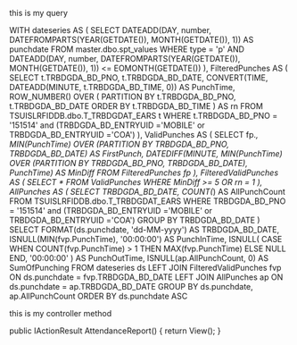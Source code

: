 this is my query 

WITH dateseries AS (
    SELECT 
        DATEADD(DAY, number, DATEFROMPARTS(YEAR(GETDATE()), MONTH(GETDATE()), 1)) AS punchdate 
    FROM master.dbo.spt_values 
    WHERE type = 'p' 
        AND DATEADD(DAY, number, DATEFROMPARTS(YEAR(GETDATE()), MONTH(GETDATE()), 1)) 
            <= EOMONTH(GETDATE())
),
FilteredPunches AS (
    SELECT 
        t.TRBDGDA_BD_PNO, 
        t.TRBDGDA_BD_DATE, 
        CONVERT(TIME, DATEADD(MINUTE, t.TRBDGDA_BD_TIME, 0)) AS PunchTime,
        ROW_NUMBER() OVER (
            PARTITION BY t.TRBDGDA_BD_PNO, t.TRBDGDA_BD_DATE 
            ORDER BY t.TRBDGDA_BD_TIME
        ) AS rn
    FROM TSUISLRFIDDB.dbo.T_TRBDGDAT_EARS t
    WHERE t.TRBDGDA_BD_PNO = '151514' and (TRBDGDA_BD_ENTRYUID ='MOBILE' or TRBDGDA_BD_ENTRYUID ='COA')
),
ValidPunches AS (
    SELECT 
        fp.*, 
        MIN(PunchTime) OVER (PARTITION BY TRBDGDA_BD_PNO, TRBDGDA_BD_DATE) AS FirstPunch, 
        DATEDIFF(MINUTE, 
            MIN(PunchTime) OVER (PARTITION BY TRBDGDA_BD_PNO, TRBDGDA_BD_DATE), 
            PunchTime) AS MinDiff 
    FROM FilteredPunches fp
),
FilteredValidPunches AS (
    SELECT * 
    FROM ValidPunches 
    WHERE MinDiff >= 5 OR rn = 1
),
AllPunches AS (
    SELECT 
        TRBDGDA_BD_DATE,
        COUNT(*) AS AllPunchCount
    FROM TSUISLRFIDDB.dbo.T_TRBDGDAT_EARS
    WHERE TRBDGDA_BD_PNO = '151514' and (TRBDGDA_BD_ENTRYUID ='MOBILE' or TRBDGDA_BD_ENTRYUID ='COA')
    GROUP BY TRBDGDA_BD_DATE
)
SELECT 
    FORMAT(ds.punchdate, 'dd-MM-yyyy') AS TRBDGDA_BD_DATE,
    ISNULL(MIN(fvp.PunchTime), '00:00:00') AS PunchInTime,
    ISNULL(
        CASE 
            WHEN COUNT(fvp.PunchTime) > 1 THEN MAX(fvp.PunchTime)
            ELSE NULL 
        END, 
        '00:00:00'
    ) AS PunchOutTime,
    ISNULL(ap.AllPunchCount, 0) AS SumOfPunching
FROM dateseries ds
LEFT JOIN FilteredValidPunches fvp 
    ON ds.punchdate = fvp.TRBDGDA_BD_DATE
LEFT JOIN AllPunches ap 
    ON ds.punchdate = ap.TRBDGDA_BD_DATE
GROUP BY ds.punchdate, ap.AllPunchCount
ORDER BY ds.punchdate ASC

this is my controller method 

public IActionResult AttendanceReport()
{
    return View();
}

